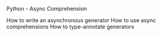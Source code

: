 Python - Async Comprehension

How to write an asynchronous generator
How to use async comprehensions
How to type-annotate generators
